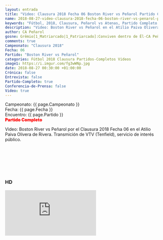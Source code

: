 ```yaml
---
layout: entrada
title: "Video: Clausura 2018 Fecha 06 Boston River vs Peñarol Partido Completo"
name: 2018-08-27-video-clausura-2018-fecha-06-boston-river-vs-penarol-partido-completo.markdown
keywords: "Fútbol, 2018, Clausura, Peñarol vs Atenas, Partido Completo, Video"
description: "Video: Boston River vs Peñarol en el Atilio Paiva Olivera de Rivera el 26 Aug por el Clausura 2018. Transmición de VTV (Tenfield), servicio de interés público."
author: CA Peñarol
gosne: Grêmio[1_Matriarcado|1_Patriarcado]:Conviven dentro de Êl-CA Peñarol
comments: true
Campeonato: "Clausura 2018"
Fecha: 06
Partido: "Boston River vs Peñarol"
categories: Fútbol 2018 Clausura Partidos-Completos Videos
image1: https://i.imgur.com/fg3wWNp.jpg
date: 2018-08-27 00:30:00 +01:00:00
Crónica: false
Entrevista: false
Partido-Completo: true
Conferencia-de-Prensa: false
Video: true
---
```


Campeonato: <span>{{ page.Campeonato }}</span><br>
Fecha: <span>{{ page.Fecha }}</span><br>
Encuentro: <span>{{ page.Partido }}</span><br>
<span style="color:red;font-weight:900">Partido Completo</span>

Video: Boston River vs Peñarol por el Clausura 2018 Fecha 06 en el Atilio Paiva Olivera de Rivera. Transmición de VTV (Tenfield), servicio de interés público.

<br>

<br>

<br>

<br>

<br>

### HD

<iframe src="https://www.youtube.com/embed/hCD7hi6mbMg" frameborder="0" allow="accelerometer; autoplay; encrypted-media; gyroscope; picture-in-picture" allowfullscreen style="vertical-align:-20px;"></iframe>
